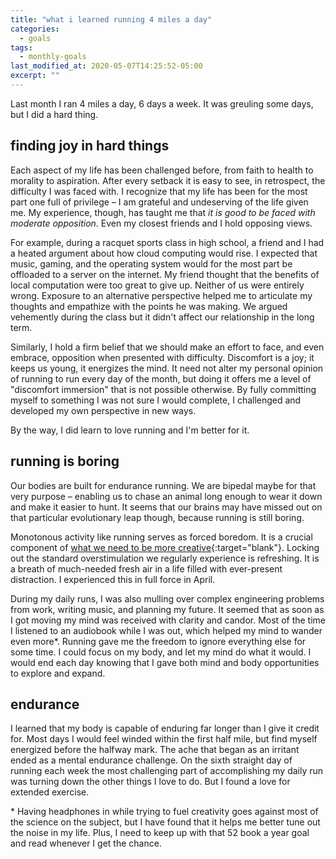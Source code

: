 ```yaml
---
title: "what i learned running 4 miles a day"
categories:
  - goals
tags:
  - monthly-goals
last_modified_at: 2020-05-07T14:25:52-05:00
excerpt: ""
---
```


Last month I ran 4 miles a day, 6 days a week. It was greuling some days, but I did a hard thing. 

## finding joy in hard things
Each aspect of my life has been challenged before, from faith to health to morality to aspiration. After every setback it is easy to see, in retrospect, the difficulty I was faced with. I recognize that my life has been for the most part one full of privilege – I am grateful and undeserving of the life given me. My experience, though, has taught me that *it is good to be faced with moderate opposition*. Even my closest friends and I hold opposing views. 

For example, during a racquet sports class in high school, a friend and I had a heated argument about how cloud computing would rise. I expected that music, gaming, and the operating system would for the most part be offloaded to a server on the internet. My friend thought that the benefits of local computation were too great to give up. Neither of us were entirely wrong. Exposure to an alternative perspective helped me to articulate my thoughts and empathize with the points he was making. We argued vehemently during the class but it didn't affect our relationship in the long term. 

Similarly, I hold a firm belief that we should make an effort to face, and even embrace, opposition when presented with difficulty. Discomfort is a joy; it keeps us young, it energizes the mind. It need not alter my personal opinion of running to run every day of the month, but doing it offers me a level of "discomfort immersion" that is not possible otherwise. By fully committing myself to something I was not sure I would complete, I challenged and developed my own perspective in new ways. 

By the way, I did learn to love running and I'm better for it.

## running is boring
Our bodies are built for endurance running. We are bipedal maybe for that very purpose – enabling us to chase an animal long enough to wear it down and make it easier to hunt. It seems that our brains may have missed out on that particular evolutionary leap though, because running is still boring.

Monotonous activity like running serves as forced boredom. It is a crucial component of [what we need to be more creative](https://time.com/5480002/benefits-of-boredom/){:target="blank"}. Locking out the standard overstimulation we regularly experience is refreshing. It is a breath of much-needed fresh air in a life filled with ever-present distraction. I experienced this in full force in April. 

During my daily runs, I was also mulling over complex engineering problems from work, writing music, and planning my future. It seemed that as soon as I got moving my mind was received with clarity and candor. Most of the time I listened to an audiobook while I was out, which helped my mind to wander even more\*. Running gave me the freedom to ignore everything else for some time. I could focus on my body, and let my mind do what it would. I would end each day knowing that I gave both mind and body opportunities to explore and expand.

## endurance
I learned that my body is capable of enduring far longer than I give it credit for. Most days I would feel winded within the first half mile, but find myself energized before the halfway mark. The ache that began as an irritant ended as a mental endurance challenge. On the sixth straight day of running each week the most challenging part of accomplishing my daily run was turning down the other things I love to do. But I found a love for extended exercise.

\* Having headphones in while trying to fuel creativity goes against most of the science on the subject, but I have found that it helps me better tune out the noise in my life. Plus, I need to keep up with that 52 book a year goal and read whenever I get the chance.

